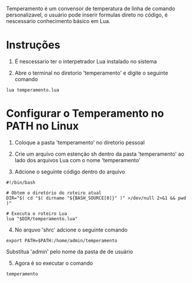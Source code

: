 Temperamento é um convensor de temperatura de linha de comando personalizavel, o usuário pode inserir formulas direto no código, é nescessario conhecimento básico em Lua. 

# Instruções

1. É nescessario ter o interpetrador Lua instalado no sistema

2. Abre o terminal no diretorio 'temperamento' e digite o seguinte comando

```
lua temperamento.lua
```

# Configurar o Temperamento no PATH no Linux

1. Coloque a pasta 'temperamento' no diretorio pessoal

2. Crie um arquivo com estenção sh dentro da pasta 'temperamento' ao lado dos arquivos Lua com o nome 'temperamento'

3. Adcione o seguinte código dentro do arquivo

```
#!/bin/bash

# Obtem o diretório do roteiro atual
DIR="$( cd "$( dirname "${BASH_SOURCE[0]}" )" >/dev/null 2>&1 && pwd )"

# Executa o roteiro Lua
lua "$DIR/temperamento.lua"
```

4. No arquvo 'shrc' adcione o seguinte comando

```
export PATH=$PATH:/home/admin/temperamento
```

Substitua 'admin' pelo nome da pasta de de usuário

5. Agora é so executar o comando

```
temperamento
```
